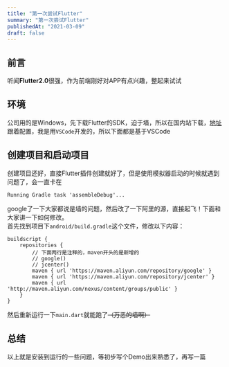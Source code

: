 ```yaml
---
title: "第一次尝试Flutter"
summary: "第一次尝试Flutter"
publishedAt: "2021-03-09"
draft: false
---
```


## 前言
听闻**Flutter2.0**很强，作为前端刚好对APP有点兴趣，整起来试试

## 环境
公司用的是Windows，先下载Flutter的SDK，迫于墙，所以在国内站下载，[地址](https://flutter.cn/docs/get-started/install/windows)  
跟着配置，我是用`VSCode`开发的，所以下面都是基于VSCode

## 创建项目和启动项目
创建项目还好，直接Flutter插件创建就好了，但是使用模拟器启动的时候就遇到问题了，会一直卡在
```
Running Gradle task 'assembleDebug'...
```
google了一下大家都说是墙的问题，然后改了一下阿里的源，直接起飞！下面和大家讲一下如何修改。  
首先找到项目下`android/build.gradle`这个文件，修改以下内容：
```
buildscript {
    repositories {
        // 下面两行是注释的，maven开头的是新增的
        // google()
        // jcenter()
        maven { url 'https://maven.aliyun.com/repository/google' }
        maven { url 'https://maven.aliyun.com/repository/jcenter' }
        maven { url 'http://maven.aliyun.com/nexus/content/groups/public' }
    }
}
```
然后重新运行一下`main.dart`就能跑了<strike>（万恶的墙啊）</strike>

## 总结
以上就是安装到运行的一些问题，等初步写个Demo出来熟悉了，再写一篇

